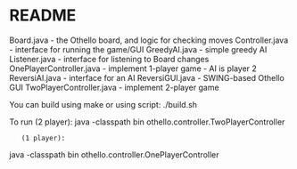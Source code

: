README
======

Board.java - the Othello board, and logic for checking moves
Controller.java - interface for running the game/GUI
GreedyAI.java - simple greedy AI
Listener.java - interface for listening to Board changes
OnePlayerController.java - implement 1-player game - AI is player 2
ReversiAI.java - interface for an AI
ReversiGUI.java - SWING-based Othello GUI
TwoPlayerController.java - implement 2-player game

You can build using make or using script:
./build.sh

To run (2 player): 
java -classpath bin othello.controller.TwoPlayerController
       
       (1 player): 
java -classpath bin othello.controller.OnePlayerController

